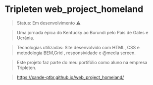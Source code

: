 # Tripleten web_project_homeland

> Status: Em desenvolvimento ⚠️

> Uma jornada épica do Kentucky ao Burundi pelo País de Gales e Ucrânia.

> Tecnologias utilizadas: Site desenvolvido com HTML, CSS e metodologia BEM,Grid , responsividade e @media screen.

> Este projeto faz parte do meu portifólio como aluno na empresa Tripleten.

> https://xande-ptbr.github.io/web_project_homeland/
